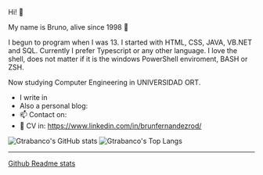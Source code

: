 Hi! 👋

My name is Bruno, alive since 1998 🍷

I begun to program when I was 13. I started with HTML, CSS, JAVA, VB.NET and SQL. Currently I prefer Typescript or any other language. I love the shell, does not matter if it is the windows PowerShell enviroment, BASH or ZSH.

Now studying Computer Engineering in UNIVERSIDAD ORT.

- I write in 
- Also a personal blog: 
- 📫 Contact on: 
- 📝 CV in: https://www.linkedin.com/in/brunfernandezrod/

![Gtrabanco's GitHub stats](https://github-readme-stats.vercel.app/api?username=gtrabanco&theme=dracula&show_icons=true)  ![Gtrabanco's Top Langs](https://github-readme-stats.vercel.app/api/top-langs/?username=gtrabanco&theme=dracula&layout=compact)

----

[Github Readme stats](https://github.com/anuraghazra/github-readme-stats)
